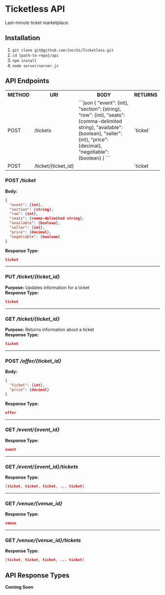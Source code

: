 # Ticketless API
Last-minute ticket marketplace.

## Installation

1. `git clone git@github.com:Cecchi/Ticketless.git`
2. `cd {path-to-repo}/api`
3. `npm install`
4. `node server/server.js`

## API Endpoints

<table>
  <tr>
    <th>METHOD</th><th>URI</th><th>BODY</th><th>RETURNS</th>
  </tr>
  <tr>
    <td>POST</td>
    <td>/tickets</td>
    <td>
      ```json
      {
        "event": {int},
        "section": {string},
        "row": {int},
        "seats": {comma-delimited string},
        "available": {boolean},
        "seller": {int},
        "price": {decimal},
        "negotiable": {boolean}
      }
      ```
    </td>
    <td>`ticket`
  </tr>
  <tr>
    <td>POST</td>
    <td>/ticket/{ticket_id}</td>
    <td></td>
    <td>`ticket</td>
  </tr>
</table>

### POST */ticket*
**Body:**

```json
{
  "event": {int},
  "section": {string},
  "row": {int},
  "seats": {comma-delimited string},
  "available": {boolean},
  "seller": {int},
  "price": {decimal},
  "negotiable": {boolean}
}
```
**Response Type:**

```json
ticket
```
---------------------------------------
### PUT */ticket/{ticket_id}*
**Purpose:** Updates information for a ticket  
**Response Type:**
```json
ticket
```
---------------------------------------
### GET */ticket/{ticket_id}*
**Purpose:** Returns information about a ticket  
**Response Type:**
```json
ticket
```
---------------------------------------
### POST */offer/{ticket_id}*
**Body:**
```json
{
  "ticket": {int},
  "price": {decimal}
}
```
**Response Type:**
```json
offer
```
---------------------------------------
### GET */event/{event_id}*
**Response Type:**
```json
event
```
---------------------------------------
### GET */event/{event_id}/tickets*
**Response Type:**
```json
[ticket, ticket, ticket, ... ticket]
```
---------------------------------------
### GET */venue/{venue_id}*
**Response Type:**
```json
venue
```
---------------------------------------
### GET */venue/{venue_id}/tickets*
**Response Type:**
```json
[ticket, ticket, ticket, ... ticket]
```

## API Response Types

**Coming Soon**